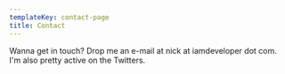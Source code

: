 ```yaml
---
templateKey: contact-page
title: Contact
---
```

Wanna get in touch? Drop me an e-mail at nick at iamdeveloper dot com. I'm also pretty active on the Twitters.
